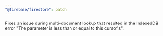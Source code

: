 ```yaml
---
"@firebase/firestore": patch
---
```


Fixes an issue during multi-document lookup that resulted in the IndexedDB error "The parameter is less than or equal to this cursor's".
